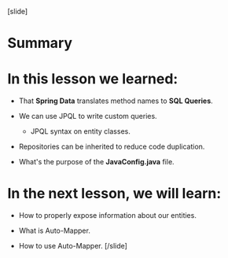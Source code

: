[slide]
# Summary

# In this lesson we learned:

- That **Spring Data** translates method names to **SQL Queries**.

- We can use JPQL to write custom queries.
    - JPQL syntax on entity classes.

- Repositories can be inherited to reduce code duplication.

- What's the purpose of the **JavaConfig.java** file.

# In the next lesson, we will learn:

- How to properly expose information about our entities.

- What is Auto-Mapper.

- How to use Auto-Mapper.
[/slide]